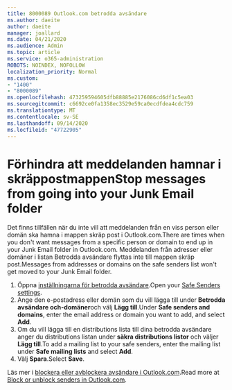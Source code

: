 ```yaml
---
title: 8000089 Outlook.com betrodda avsändare
ms.author: daeite
author: daeite
manager: joallard
ms.date: 04/21/2020
ms.audience: Admin
ms.topic: article
ms.service: o365-administration
ROBOTS: NOINDEX, NOFOLLOW
localization_priority: Normal
ms.custom:
- "1400"
- "8000089"
ms.openlocfilehash: 473259594605dfb88885e2176086cd6df1c5ea03
ms.sourcegitcommit: c6692ce0fa1358ec3529e59ca0ecdfdea4cdc759
ms.translationtype: MT
ms.contentlocale: sv-SE
ms.lasthandoff: 09/14/2020
ms.locfileid: "47722905"
---
```

# <a name="stop-messages-from-going-into-your-junk-email-folder"></a><span data-ttu-id="df145-102">Förhindra att meddelanden hamnar i skräppostmappen</span><span class="sxs-lookup"><span data-stu-id="df145-102">Stop messages from going into your Junk Email folder</span></span>

<span data-ttu-id="df145-103">Det finns tillfällen när du inte vill att meddelanden från en viss person eller domän ska hamna i mappen skräp post i Outlook.com.</span><span class="sxs-lookup"><span data-stu-id="df145-103">There are times when you don't want messages from a specific person or domain to end up in your Junk Email folder in Outlook.com.</span></span> <span data-ttu-id="df145-104">Meddelanden från adresser eller domäner i listan Betrodda avsändare flyttas inte till mappen skräp post.</span><span class="sxs-lookup"><span data-stu-id="df145-104">Messages from addresses or domains on the safe senders list won't get moved to your Junk Email folder.</span></span>

1. <span data-ttu-id="df145-105">Öppna [inställningarna för betrodda avsändare](https://go.microsoft.com/fwlink/?linkid=2035804).</span><span class="sxs-lookup"><span data-stu-id="df145-105">Open your [Safe Senders settings](https://go.microsoft.com/fwlink/?linkid=2035804).</span></span>
2. <span data-ttu-id="df145-106">Ange den e-postadress eller domän som du vill lägga till under **Betrodda avsändare och-domäner**och välj **Lägg till**.</span><span class="sxs-lookup"><span data-stu-id="df145-106">Under **Safe senders and domains**, enter the email address or domain you want to add, and select **Add**.</span></span>
3. <span data-ttu-id="df145-107">Om du vill lägga till en distributions lista till dina betrodda avsändare anger du distributions listan under **säkra distributions listor** och väljer **Lägg till**.</span><span class="sxs-lookup"><span data-stu-id="df145-107">To add a mailing list to your safe senders, enter the mailing list under **Safe mailing lists** and select **Add**.</span></span>
4. <span data-ttu-id="df145-108">Välj **Spara**.</span><span class="sxs-lookup"><span data-stu-id="df145-108">Select **Save**.</span></span>

<span data-ttu-id="df145-109">Läs mer i [blockera eller avblockera avsändare i Outlook.com](https://support.office.com/article/afba1c94-77bb-4f50-8b85-057cf52f4d5e?wt.mc_id=Office_Outlook_com_Alchemy).</span><span class="sxs-lookup"><span data-stu-id="df145-109">Read more at [Block or unblock senders in Outlook.com](https://support.office.com/article/afba1c94-77bb-4f50-8b85-057cf52f4d5e?wt.mc_id=Office_Outlook_com_Alchemy).</span></span>